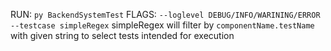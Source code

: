 
RUN:
`py BackendSystemTest`
FLAGS:
`--loglevel DEBUG/INFO/WARINING/ERROR`
`--testcase simpleRegex`
simpleRegex will filter by `componentName.testName` with given string to select tests intended for execution
